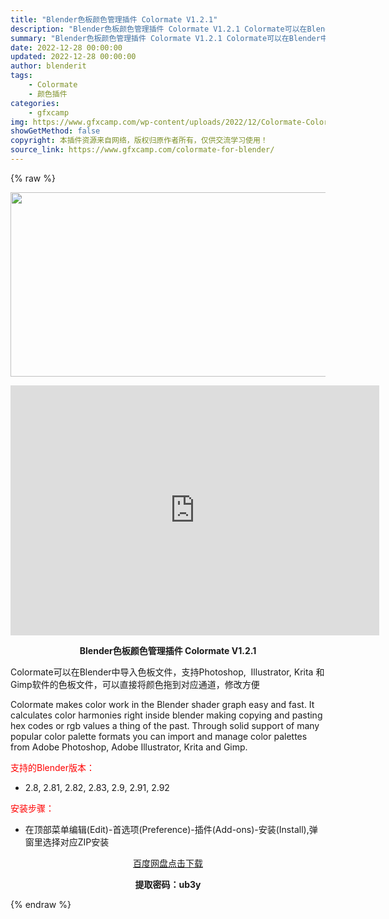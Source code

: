 ```yaml
---
title: "Blender色板颜色管理插件 Colormate V1.2.1"
description: "Blender色板颜色管理插件 Colormate V1.2.1 Colormate可以在Blender中导入色板文件，支持Photoshop,  Illustrator, Krita 和 Gimp软..."
summary: "Blender色板颜色管理插件 Colormate V1.2.1 Colormate可以在Blender中导入色板文件，支持Photoshop,  Illustrator, Krita 和 Gimp软..."
date: 2022-12-28 00:00:00
updated: 2022-12-28 00:00:00
author: blenderit
tags: 
    - Colormate
    - 颜色插件
categories:
    - gfxcamp
img: https://www.gfxcamp.com/wp-content/uploads/2022/12/Colormate-Color-Harmony-And-Palette-Manager.jpg
showGetMethod: false
copyright: 本插件资源来自网络，版权归原作者所有，仅供交流学习使用！
source_link: https://www.gfxcamp.com/colormate-for-blender/
---
```


{% raw %}
<div><p><img decoding="async" class="aligncenter size-full wp-image-109208" src="https://www.gfxcamp.com/wp-content/uploads/2022/12/Colormate-Color-Harmony-And-Palette-Manager.jpg" data-src="https://www.gfxcamp.com/wp-content/uploads/2022/12/Colormate-Color-Harmony-And-Palette-Manager.jpg" alt="" width="590" height="295" data-srcset="https://www.gfxcamp.com/wp-content/uploads/2022/12/Colormate-Color-Harmony-And-Palette-Manager.jpg 590w, https://www.gfxcamp.com/wp-content/uploads/2022/12/Colormate-Color-Harmony-And-Palette-Manager-150x75.jpg 150w" data-sizes="(max-width: 590px) 100vw, 590px"></p><p style="text-align: center;"><iframe loading="lazy" src="https://player.youku.com/embed/XNTkzMjEzNzAwNA==" width="590" height="400" frameborder="0" allowfullscreen="allowfullscreen" data-mce-fragment="1"></iframe></p><p style="text-align: center;"><strong>Blender色板颜色管理插件 Colormate V1.2.1</strong></p><p>Colormate可以在Blender中导入色板文件，支持Photoshop,  Illustrator, Krita 和 Gimp软件的色板文件，可以直接将颜色拖到对应通道，修改方便</p><p>Colormate makes color work in the Blender shader graph easy and fast. It calculates color harmonies right inside blender making copying and pasting hex codes or rgb values a thing of the past. Through solid support of many popular color palette formats you can import and manage color palettes from Adobe Photoshop, Adobe Illustrator, Krita and Gimp.</p><p style="text-align: left;"><span style="color: #ff0000;">支持的Blender版本：</span></p><ul>
<li style="text-align: left;">2.8, 2.81, 2.82, 2.83, 2.9, 2.91, 2.92</li>
</ul><p style="text-align: left;"><span style="color: #ff0000;">安装步骤：</span></p><ul>
<li>在顶部菜单编辑(Edit)-首选项(Preference)-插件(Add-ons)-安装(Install),弹窗里选择对应ZIP安装</li>
</ul><p style="text-align: center;"><a class="maxbutton-3 maxbutton maxbutton-baidu" target="_blank" rel="noopener" href="https://pan.baidu.com/s/1HonGqXsENqLd8uWi_1lE2A?pwd=ub3y"><span class="mb-text">百度网盘点击下载</span></a></p><p style="text-align: center;"><strong>提取密码：ub3y</strong></p></div>
<div style="display: none">gfxcamp</div>
{% endraw %}